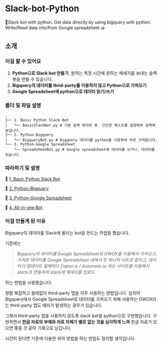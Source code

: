 # Slack-bot-Python
:robot:Slack bot with python. Get data directly by using bigquery with python. Write/Read data into/from Google spreadsheet.📊 

## 소개

### 이걸 할 수 있어요

1. **Python으로 Slack bot 만들기**. 원하는 특정 시간에 원하는 메세지를 보내는 슬랙봇을 만들 수 있습니다.
2. **Bigquery의 데이터를 third-party를 이용하지 않고 Python으로 가져오기**.
3. **Google Spreadsheet에 python으로 데이터 읽기/쓰기**

### 폴더 및 파일 설명

```
.
├── 1. Basic Python Slack Bot
│   └── BasicSlackBot.py # 기본 슬랙 파이썬 봇. 간단한 텍스트를 설정하여 슬랙에 보냅니다.
├── 2. Python-Bigquery 
│   └── BigqueryBot.py # Bigquery 데이터를 python을 이용하여 바로 가져옵니다.
└── 3. Python-Google Spreadsheet
    └── SpreadsheetBot.py # Google spreadsheet에 데이터를 쓰거나, 데이터를 읽습니다.
```

### 따라하기 및 설명

:closed_book: [1. Basic Python Slack Bot]()

:orange_book: [2. Python-Bigquery]()

:ledger: [3. Python-Google Spreadsheet]()

:green_book: [4. All-in-one Bot]()

### 이걸 만들게 된 이유

Bigquery의 데이터를 Slack에 올리는 bot을 만드는 작업을 했습니다. 

기존에는 

> *Bigquery의 데이터를 Google Spreadsheet로 OWOX를 이용해서 가져오고, 가져온 데이터를 Google Spreadsheet 내에서 또 하나의 시트로 합치고, 데이터가 업데이트 될때마다 Zapier.io /  Automate.io 라는 사이트를 이용해서 slack과 연동하여 slack에 메세지를 업로드*

하는 방법을 사용했습니다.

정말 복잡하고 쓸데없이 third-party 앱을 자주 사용하는 방법입니다. 심지어 Bigquery에서 Google Spreadsheet로 데이터를 가져오기 위해 사용하는 OWOX라는 third-party 앱도 에러가 발생하는 경우가 있습니다. 

그래서 third-party 앱을 사용하지 않도록 slack bot을 python으로 구현했습니다. 구현하면서 **한글 자료의 부재와 자료 자체가 별로 없는 것을 심각하게 느껴** 한글 자료가 있으면 좋을 것 같아 기록으로 남깁니다.

시간이 된다면 기존에 이용한 위의 방법을 하는 방법도 정리할 생각입니다.
